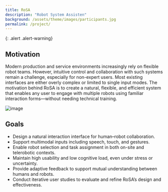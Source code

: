 ```yaml
---
title: RoSA
description: "Robot System Assisten"
background: /assets/theme/images/participants.jpg
permalink: /project/
---
```


{: .alert .alert-warning}
 
## Motivation
Modern production and service environments increasingly rely on flexible robot teams. However, intuitive control and collaboration with such systems remain a challenge, especially for non-expert users. Most existing interfaces are either overly complex or limited to single input modes. The motivation behind RoSA is to create a natural, flexible, and efficient system that enables any user to engage with multiple robots using familiar interaction forms—without needing technical training.

![image](/rosa/assets/theme/images/ui.png)

## Goals

- Design a natural interaction interface for human–robot collaboration.
- Support multimodal inputs including speech, touch, and gestures.
- Enable robot selection and task assignment in both on-site and telerobotic contexts.
- Maintain high usability and low cognitive load, even under stress or uncertainty.
- Provide adaptive feedback to support mutual understanding between humans and robots.
- Conduct iterative user studies to evaluate and refine RoSA’s design and effectiveness.

 
<!-- ![image](/enabling/assets/theme/images/eu_kofinanziert380x55.jpg) -->
